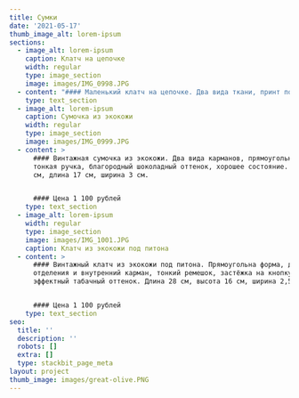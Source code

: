 ```yaml
---
title: Сумки
date: '2021-05-17'
thumb_image_alt: lorem-ipsum
sections:
  - image_alt: lorem-ipsum
    caption: Клатч на цепочке
    width: regular
    type: image_section
    image: images/IMG_0998.JPG
  - content: "#### Маленький клатч на цепочке. Два вида ткани, принт под зебру, оригинальная форма, внутри есть кармашек. Высота 10 см, длина 16 см, ширина 5,5 см.\_\n\n#### Цена 1 300 рублей\n"
    type: text_section
  - image_alt: lorem-ipsum
    caption: Сумочка из экокожи
    width: regular
    type: image_section
    image: images/IMG_0999.JPG
  - content: >
      #### Винтажная сумочка из экокожи. Два вида карманов, прямоугольная форма,
      тонкая ручка, благородный шоколадный оттенок, хорошее состояние. Высота 22
      см, длина 17 см, ширина 3 см.


      #### Цена 1 100 рублей
    type: text_section
  - image_alt: lorem-ipsum
    width: regular
    type: image_section
    image: images/IMG_1001.JPG
    caption: Клатч из экокожи под питона
  - content: >
      #### Винтажный клатч из экокожи под питона. Прямоугольна форма, два
      отделения и внутренний карман, тонкий ремешок, застёжка на кнопку,
      эффектный табачный оттенок. Длина 28 см, высота 16 см, ширина 2,5 см.


      #### Цена 1 100 рублей
    type: text_section
seo:
  title: ''
  description: ''
  robots: []
  extra: []
  type: stackbit_page_meta
layout: project
thumb_image: images/great-olive.PNG
---
```

